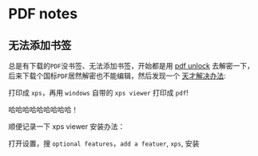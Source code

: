 # PDF notes

## 无法添加书签

总是有下载的`PDF`没书签、无法添加书签，开始都是用 [pdf unlock](https://smallpdf.com/cn/unlock-pdf#r=unlock) 去解密一下，后来下载个国标`PDF`居然解密也不能编辑，然后发现一个 [天才解决办法](https://superuser.com/a/998576):

打印成 `xps`，再用 `windows` 自带的 `xps viewer` 打印成 `pdf`!

哈哈哈哈哈哈哈哈哈！

顺便记录一下 xps viewer 安装办法：

打开设置，搜 `optional features`，`add a featuer`, `xps`, 安装
